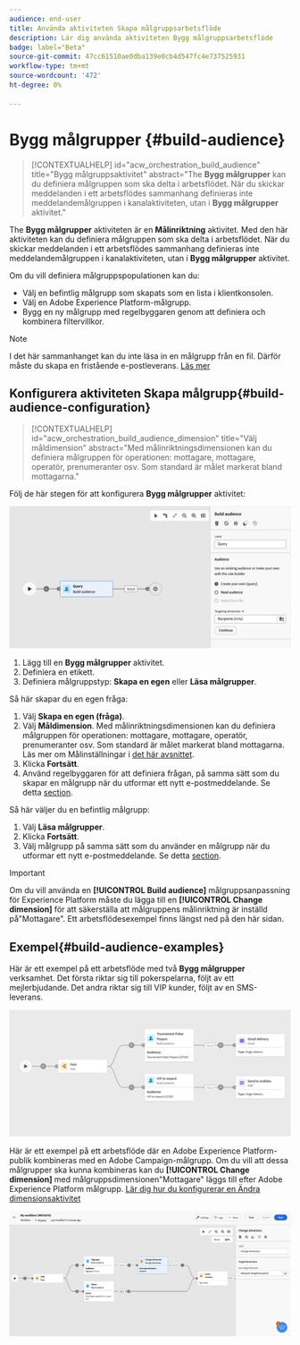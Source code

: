 ```yaml
---
audience: end-user
title: Använda aktiviteten Skapa målgruppsarbetsflöde
description: Lär dig använda aktiviteten Bygg målgruppsarbetsflöde
badge: label="Beta"
source-git-commit: 47cc61510ae0dba139e0cb4d547fc4e737525931
workflow-type: tm+mt
source-wordcount: '472'
ht-degree: 0%

---
```



# Bygg målgrupper {#build-audience}

>[!CONTEXTUALHELP]
>id="acw_orchestration_build_audience"
>title="Bygg målgruppsaktivitet"
>abstract="The **Bygg målgrupper** kan du definiera målgruppen som ska delta i arbetsflödet. När du skickar meddelanden i ett arbetsflödes sammanhang definieras inte meddelandemålgruppen i kanalaktiviteten, utan i **Bygg målgrupper** aktivitet."


The **Bygg målgrupper** aktiviteten är en **Målinriktning** aktivitet. Med den här aktiviteten kan du definiera målgruppen som ska delta i arbetsflödet. När du skickar meddelanden i ett arbetsflödes sammanhang definieras inte meddelandemålgruppen i kanalaktiviteten, utan i **Bygg målgrupper** aktivitet.

Om du vill definiera målgruppspopulationen kan du:

* Välj en befintlig målgrupp som skapats som en lista i klientkonsolen.
* Välj en Adobe Experience Platform-målgrupp.
* Bygg en ny målgrupp med regelbyggaren genom att definiera och kombinera filtervillkor.

>[!NOTE]
>
>I det här sammanhanget kan du inte läsa in en målgrupp från en fil. Därför måste du skapa en fristående e-postleverans. [Läs mer](../../audience/about-recipients.md)

<!--
The **Build audience** activity can be placed at the beginning of the workflow or after any other activity. Any activity can be placed after the **Build audience**.
-->

## Konfigurera aktiviteten Skapa målgrupp{#build-audience-configuration}

>[!CONTEXTUALHELP]
>id="acw_orchestration_build_audience_dimension"
>title="Välj måldimension"
>abstract="Med målinriktningsdimensionen kan du definiera målgruppen för operationen: mottagare, mottagare, operatör, prenumeranter osv. Som standard är målet markerat bland mottagarna."


Följ de här stegen för att konfigurera **Bygg målgrupper** aktivitet:

![](../assets/workflow-audience.png)

1. Lägg till en **Bygg målgrupper** aktivitet.
1. Definiera en etikett.
1. Definiera målgruppstyp: **Skapa en egen** eller **Läsa målgrupper**.

Så här skapar du en egen fråga:

1. Välj **Skapa en egen (fråga)**.
1. Välj **Måldimension**. Med målinriktningsdimensionen kan du definiera målgruppen för operationen: mottagare, mottagare, operatör, prenumeranter osv. Som standard är målet markerat bland mottagarna. Läs mer om Målinställningar i [det här avsnittet](../../audience/about-recipients.md#targeting-dimensions).
1. Klicka **Fortsätt**.
1. Använd regelbyggaren för att definiera frågan, på samma sätt som du skapar en målgrupp när du utformar ett nytt e-postmeddelande. Se detta [section](../../audience/segment-builder.md).

Så här väljer du en befintlig målgrupp:

1. Välj **Läsa målgrupper**.
1. Klicka **Fortsätt**.
1. Välj målgrupp på samma sätt som du använder en målgrupp när du utformar ett nytt e-postmeddelande. Se detta [section](../../audience/add-audience.md).

>[!IMPORTANT]
>
>Om du vill använda en **[!UICONTROL Build audience]** målgruppsanpassning för Experience Platform måste du lägga till en **[!UICONTROL Change dimension]** för att säkerställa att målgruppens målinriktning är inställd på&quot;Mottagare&quot;. Ett arbetsflödesexempel finns längst ned på den här sidan.

## Exempel{#build-audience-examples}

Här är ett exempel på ett arbetsflöde med två **Bygg målgrupper** verksamhet. Det första riktar sig till pokerspelarna, följt av ett mejlerbjudande. Det andra riktar sig till VIP kunder, följt av en SMS-leverans.

![](../assets/workflow-audience-example.png)

Här är ett exempel på ett arbetsflöde där en Adobe Experience Platform-publik kombineras med en Adobe Campaign-målgrupp. Om du vill att dessa målgrupper ska kunna kombineras kan du **[!UICONTROL Change dimension]** med målgruppsdimensionen&quot;Mottagare&quot; läggs till efter Adobe Experience Platform målgrupp. [Lär dig hur du konfigurerar en Ändra dimensionsaktivitet](change-dimension.md)

![](../assets/workflow-audience-aep.png)
